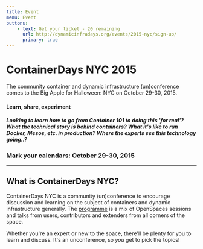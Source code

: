 ```yaml
---
title: Event
menu: Event
buttons:
    - text: Get your ticket - 20 remaining
      url: http://dynamicinfradays.org/events/2015-nyc/sign-up/
      primary: true
---
```


# ContainerDays NYC 2015

The community container and dynamic infrastructure (un)conference comes to the Big Apple for Halloween: NYC on October 29-30, 2015.

#### Learn, share, experiment

##### Looking to learn how to go from Container 101 to doing this 'for real'? What the technical story is behind containers? What it's like to run Docker, Mesos, etc. in production? Where the experts see this technology going..?

### Mark your calendars: **October 29-30, 2015**

----

## What is ContainerDays NYC?

ContainerDays NYC is a community (un)conference to encourage discussion and learning on the subject of containers and dynamic infrastructure generally. The [programme](#programme) is a mix of OpenSpaces sessions and talks from users, contributors and extenders from all corners of the space.

Whether you're an expert or new to the space, there'll be plenty for you to learn and discuss. It's an unconference, so _you_ get to pick the topics!
